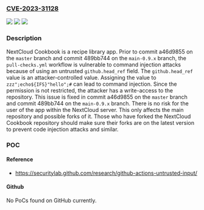 ### [CVE-2023-31128](https://cve.mitre.org/cgi-bin/cvename.cgi?name=CVE-2023-31128)
![](https://img.shields.io/static/v1?label=Product&message=cookbook&color=blue)
![](https://img.shields.io/static/v1?label=Version&message=%3D%20master%20%3C%20a46d9855%20&color=brighgreen)
![](https://img.shields.io/static/v1?label=Vulnerability&message=CWE-78%3A%20Improper%20Neutralization%20of%20Special%20Elements%20used%20in%20an%20OS%20Command%20('OS%20Command%20Injection')&color=brighgreen)

### Description

NextCloud Cookbook is a recipe library app. Prior to commit a46d9855 on the `master` branch and commit 489bb744 on the `main-0.9.x` branch, the `pull-checks.yml` workflow is vulnerable to command injection attacks because of using an untrusted `github.head_ref` field. The `github.head_ref` value is an attacker-controlled value. Assigning the value to `zzz";echo${IFS}"hello";#` can lead to command injection. Since the permission is not restricted, the attacker has a write-access to the repository. This issue is fixed in commit a46d9855 on the `master` branch and commit 489bb744 on the `main-0.9.x` branch. There is no risk for the user of the app within the NextCloud server. This only affects the main repository and possible forks of it. Those who have forked the NextCloud Cookbook repository should make sure their forks are on the latest version to prevent code injection attacks and similar.

### POC

#### Reference
- https://securitylab.github.com/research/github-actions-untrusted-input/

#### Github
No PoCs found on GitHub currently.

